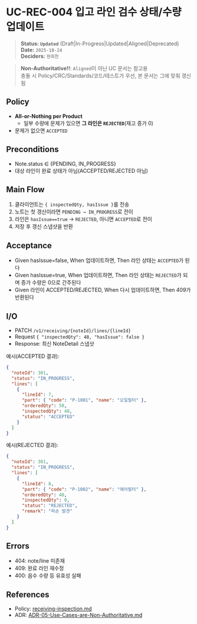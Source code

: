 # UC-REC-004 입고 라인 검수 상태/수량 업데이트

> **Status: `Updated`**   (Draft|In-Progress|Updated|Aligned|Deprecated)  
> **Date:** `2025-10-24`  
> **Deciders:** `현희찬`

> **Non-Authoritative!!**: `Aligned`이 아닌 UC 문서는 참고용  
> 충돌 시 Policy/CRC/Standards/코드/테스트가 우선, 본 문서는 그에 맞춰 갱신됨

## Policy

- **All-or-Nothing per Product**
    - 일부 수량에 문제가 있으면 **그 라인은 `REJECTED`**(재고 증가 0)
- 문제가 없으면 `ACCEPTED`

## Preconditions

- Note.status ∈ {PENDING, IN_PROGRESS}
- 대상 라인이 완료 상태가 아님(ACCEPTED/REJECTED 아님)

## Main Flow

1) 클라이언트는 `{ inspectedQty, hasIssue }`를 전송
2) 노트는 첫 갱신이라면 `PENDING → IN_PROGRESS`로 전이
3) 라인은 `hasIssue==true` → `REJECTED`, 아니면 `ACCEPTED`로 전이
4) 저장 후 갱신 스냅샷을 반환

## Acceptance

- Given hasIssue=false,
  When 업데이트하면,
  Then 라인 상태는 `ACCEPTED`가 된다
- Given hasIssue=true,
  When 업데이트하면,
  Then 라인 상태는 `REJECTED`가 되며 증가 수량은 0으로 간주된다
- Given 라인이 ACCEPTED/REJECTED,
  When 다시 업데이트하면,
  Then 409가 반환된다

## I/O

- PATCH `/v1/receiving/{noteId}/lines/{lineId}`
- Request `{ "inspectedQty": 48, "hasIssue": false }`
- Response: 최신 NoteDetail 스냅샷

예시(ACCEPTED 결과):
```json
{
  "noteId": 301,
  "status": "IN_PROGRESS",
  "lines": [
    {
      "lineId": 7,
      "part": { "code": "P-1001", "name": "오일필터" },
      "orderedQty": 50,
      "inspectedQty": 48,
      "status": "ACCEPTED"
    }
  ]
}
```

예시(REJECTED 결과):
```json
{
  "noteId": 301,
  "status": "IN_PROGRESS",
  "lines": [
    {
      "lineId": 8,
      "part": { "code": "P-1002", "name": "에어필터" },
      "orderedQty": 40,
      "inspectedQty": 0,
      "status": "REJECTED",
      "remark": "파손 발견"
    }
  ]
}
```

## Errors

- 404: note/line 미존재
- 409: 완료 라인 재수정
- 400: 음수 수량 등 유효성 실패

## References
- Policy: [receiving-inspection.md](../../policy/receiving-inspection.md)
- ADR: [ADR-05-Use-Cases-are-Non-Authoritative.md](../../adr/ADR-05-Use-Cases-are-Non-Authoritative.md)
